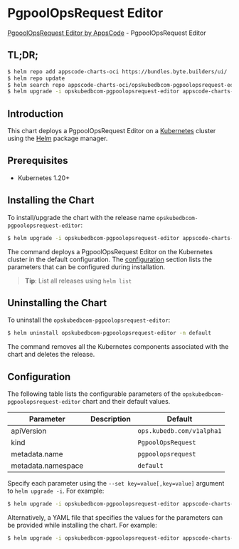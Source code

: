 # PgpoolOpsRequest Editor

[PgpoolOpsRequest Editor by AppsCode](https://appscode.com) - PgpoolOpsRequest Editor

## TL;DR;

```bash
$ helm repo add appscode-charts-oci https://bundles.byte.builders/ui/
$ helm repo update
$ helm search repo appscode-charts-oci/opskubedbcom-pgpoolopsrequest-editor --version=v0.5.0
$ helm upgrade -i opskubedbcom-pgpoolopsrequest-editor appscode-charts-oci/opskubedbcom-pgpoolopsrequest-editor -n default --create-namespace --version=v0.5.0
```

## Introduction

This chart deploys a PgpoolOpsRequest Editor on a [Kubernetes](http://kubernetes.io) cluster using the [Helm](https://helm.sh) package manager.

## Prerequisites

- Kubernetes 1.20+

## Installing the Chart

To install/upgrade the chart with the release name `opskubedbcom-pgpoolopsrequest-editor`:

```bash
$ helm upgrade -i opskubedbcom-pgpoolopsrequest-editor appscode-charts-oci/opskubedbcom-pgpoolopsrequest-editor -n default --create-namespace --version=v0.5.0
```

The command deploys a PgpoolOpsRequest Editor on the Kubernetes cluster in the default configuration. The [configuration](#configuration) section lists the parameters that can be configured during installation.

> **Tip**: List all releases using `helm list`

## Uninstalling the Chart

To uninstall the `opskubedbcom-pgpoolopsrequest-editor`:

```bash
$ helm uninstall opskubedbcom-pgpoolopsrequest-editor -n default
```

The command removes all the Kubernetes components associated with the chart and deletes the release.

## Configuration

The following table lists the configurable parameters of the `opskubedbcom-pgpoolopsrequest-editor` chart and their default values.

|     Parameter      | Description |               Default                |
|--------------------|-------------|--------------------------------------|
| apiVersion         |             | <code>ops.kubedb.com/v1alpha1</code> |
| kind               |             | <code>PgpoolOpsRequest</code>        |
| metadata.name      |             | <code>pgpoolopsrequest</code>        |
| metadata.namespace |             | <code>default</code>                 |


Specify each parameter using the `--set key=value[,key=value]` argument to `helm upgrade -i`. For example:

```bash
$ helm upgrade -i opskubedbcom-pgpoolopsrequest-editor appscode-charts-oci/opskubedbcom-pgpoolopsrequest-editor -n default --create-namespace --version=v0.5.0 --set apiVersion=ops.kubedb.com/v1alpha1
```

Alternatively, a YAML file that specifies the values for the parameters can be provided while
installing the chart. For example:

```bash
$ helm upgrade -i opskubedbcom-pgpoolopsrequest-editor appscode-charts-oci/opskubedbcom-pgpoolopsrequest-editor -n default --create-namespace --version=v0.5.0 --values values.yaml
```
